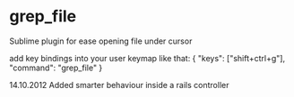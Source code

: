 grep_file
=========

Sublime plugin for ease opening file under cursor

add key bindings into your user keymap like that:
{ "keys": ["shift+ctrl+g"], "command": "grep_file" }

14.10.2012
Added smarter behaviour inside a rails controller